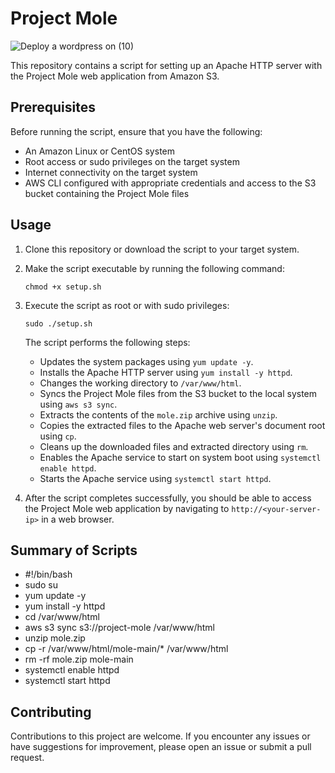 # Project Mole

![Deploy a wordpress on (10)](https://github.com/e-miguel/Mole-Project-S3/assets/134418850/60935eda-1ce4-4068-bacd-f133d8a69d5e)


This repository contains a script for setting up an Apache HTTP server with the Project Mole web application from Amazon S3.

## Prerequisites

Before running the script, ensure that you have the following:

- An Amazon Linux or CentOS system
- Root access or sudo privileges on the target system
- Internet connectivity on the target system
- AWS CLI configured with appropriate credentials and access to the S3 bucket containing the Project Mole files

## Usage

1. Clone this repository or download the script to your target system.
2. Make the script executable by running the following command:

   ```shell
   chmod +x setup.sh
   ```

3. Execute the script as root or with sudo privileges:

   ```shell
   sudo ./setup.sh
   ```

   The script performs the following steps:

   - Updates the system packages using `yum update -y`.
   - Installs the Apache HTTP server using `yum install -y httpd`.
   - Changes the working directory to `/var/www/html`.
   - Syncs the Project Mole files from the S3 bucket to the local system using `aws s3 sync`.
   - Extracts the contents of the `mole.zip` archive using `unzip`.
   - Copies the extracted files to the Apache web server's document root using `cp`.
   - Cleans up the downloaded files and extracted directory using `rm`.
   - Enables the Apache service to start on system boot using `systemctl enable httpd`.
   - Starts the Apache service using `systemctl start httpd`.

4. After the script completes successfully, you should be able to access the Project Mole web application by navigating to `http://<your-server-ip>` in a web browser.

## Summary of Scripts

- #!/bin/bash
- sudo su
- yum update -y
- yum install -y httpd
- cd /var/www/html
- aws s3 sync s3://project-mole /var/www/html
- unzip mole.zip
- cp -r /var/www/html/mole-main/* /var/www/html
- rm -rf mole.zip mole-main
- systemctl enable httpd 
- systemctl start httpd

## Contributing

Contributions to this project are welcome. If you encounter any issues or have suggestions for improvement, please open an issue or submit a pull request.
